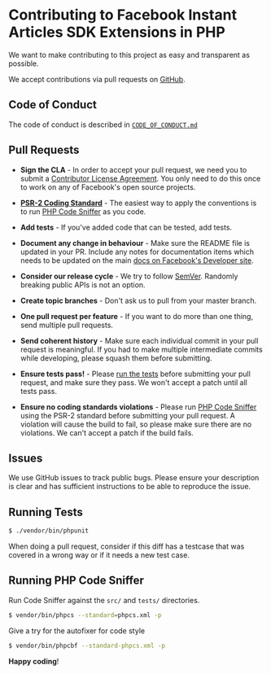 # Contributing to Facebook Instant Articles SDK Extensions in PHP
We want to make contributing to this project as easy and transparent as possible.

We accept contributions via pull requests on [GitHub](https://github.com/facebook/facebook-instant-articles-sdk-extensions-in-php).

## Code of Conduct
The code of conduct is described in [`CODE_OF_CONDUCT.md`](CODE_OF_CONDUCT.md)

## Pull Requests
- **Sign the CLA** - In order to accept your pull request, we need you to submit a [Contributor License Agreement](https://code.facebook.com/cla). You only need to do this once to work on any of Facebook's open source projects.

- **[PSR-2 Coding Standard](https://github.com/php-fig/fig-standards/blob/master/accepted/PSR-2-coding-style-guide.md)** - The easiest way to apply the conventions is to run [PHP Code Sniffer](https://github.com/squizlabs/PHP_CodeSniffer) as you code.

- **Add tests** - If you've added code that can be tested, add tests.

- **Document any change in behaviour** - Make sure the README file is updated in your PR. Include any notes for documentation items which needs to be updated on the main [docs on Facebook's Developer site](https://developers.facebook.com/docs/instant-articles/sdk/).

- **Consider our release cycle** - We try to follow [SemVer](http://semver.org/). Randomly breaking public APIs is not an option.

- **Create topic branches** - Don't ask us to pull from your master branch.

- **One pull request per feature** - If you want to do more than one thing, send multiple pull requests.

- **Send coherent history** - Make sure each individual commit in your pull request is meaningful. If you had to make multiple intermediate commits while developing, please squash them before submitting.

- **Ensure tests pass!** - Please [run the tests](https://github.com/facebook/facebook-instant-articles-sdk-extensions-php#testing-and-developing) before submitting your pull request, and make sure they pass. We won't accept a patch until all tests pass.

- **Ensure no coding standards violations** - Please run [PHP Code Sniffer](https://github.com/squizlabs/PHP_CodeSniffer) using the PSR-2 standard before submitting your pull request. A violation will cause the build to fail, so please make sure there are no violations. We can't accept a patch if the build fails.


## Issues
We use GitHub issues to track public bugs. Please ensure your description is clear and has sufficient instructions to be able to reproduce the issue.


## Running Tests

``` bash
$ ./vendor/bin/phpunit
```

When doing a pull request, consider if this diff has a testcase that was covered in a wrong way or if it needs a new test case.


## Running PHP Code Sniffer

Run Code Sniffer against the `src/` and `tests/` directories.

``` bash
$ vendor/bin/phpcs --standard=phpcs.xml -p
```

Give a try for the autofixer for code style

``` bash
$ vendor/bin/phpcbf --standard-phpcs.xml -p
```
**Happy coding**!
